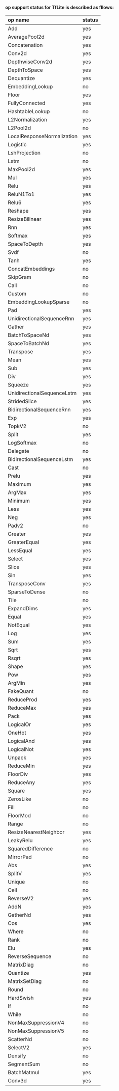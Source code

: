 __op support status for TfLite is described as fllows:__
&nbsp;

op name      |status
:------      |:-----
Add          |yes 
AveragePool2d|yes
Concatenation|yes
Conv2d       |yes
DepthwiseConv2d|yes
DepthToSpace|yes
Dequantize|yes
EmbeddingLookup|no
Floor|yes
FullyConnected|yes
HashtableLookup|no
L2Normalization|yes
L2Pool2d|no
LocalResponseNormalization|yes
Logistic|yes
LshProjection|no
Lstm|no
MaxPool2d|yes
Mul|yes
Relu|yes
ReluN1To1|yes
Relu6|yes
Reshape|yes
ResizeBilinear|yes
Rnn|yes
Softmax|yes
SpaceToDepth|yes
Svdf|no
Tanh|yes
ConcatEmbeddings|no
SkipGram|no
Call|no
Custom|no
EmbeddingLookupSparse|no
Pad|yes
UnidirectionalSequenceRnn|yes
Gather|yes
BatchToSpaceNd|yes
SpaceToBatchNd|yes
Transpose|yes
Mean|yes
Sub|yes
Div|yes
Squeeze|yes
UnidirectionalSequenceLstm|yes
StridedSlice|yes
BidirectionalSequenceRnn|yes
Exp|yes
TopkV2|no
Split|yes
LogSoftmax|no
Delegate|no
BidirectionalSequenceLstm|yes
Cast|no
Prelu|yes
Maximum|yes
ArgMax|yes
Minimum|yes
Less|yes
Neg|yes
Padv2|no
Greater|yes
GreaterEqual|yes
LessEqual|yes
Select|yes
Slice|yes
Sin|yes
TransposeConv|yes
SparseToDense|no
Tile|no
ExpandDims|yes
Equal|yes
NotEqual|yes
Log|yes
Sum|yes
Sqrt|yes
Rsqrt|yes
Shape|yes
Pow|yes
ArgMin|yes
FakeQuant|no
ReduceProd|yes
ReduceMax|yes
Pack|yes
LogicalOr|yes
OneHot|yes
LogicalAnd|yes
LogicalNot|yes
Unpack|yes
ReduceMin|yes
FloorDiv|yes
ReduceAny|yes
Square|yes
ZerosLike|no
Fill|no
FloorMod|no
Range|no
ResizeNearestNeighbor|yes
LeakyRelu|yes
SquaredDifference|no
MirrorPad|no
Abs|yes
SplitV|yes
Unique|no
Ceil|no
ReverseV2|yes
AddN|yes
GatherNd|yes
Cos|yes
Where|no
Rank|no
Elu|yes
ReverseSequence|no
MatrixDiag|no
Quantize|yes
MatrixSetDiag|no
Round|no
HardSwish|yes
If|no
While|no
NonMaxSuppressionV4|no
NonMaxSuppressionV5|no
ScatterNd|no
SelectV2|yes
Densify|no
SegmentSum|no
BatchMatmul|yes
Conv3d|yes
&nbsp;
